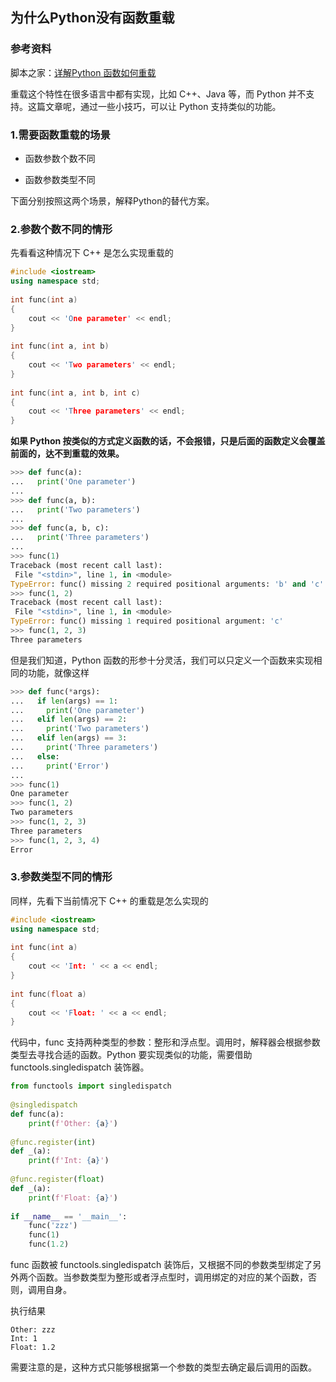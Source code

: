 ## 为什么Python没有函数重载

### 参考资料

脚本之家：[详解Python 函数如何重载](https://www.jb51.net/article/160084.htm)

重载这个特性在很多语言中都有实现，比如 C++、Java 等，而 Python 并不支持。这篇文章呢，通过一些小技巧，可以让 Python 支持类似的功能。

### 1.需要函数重载的场景

* 函数参数个数不同

* 函数参数类型不同

下面分别按照这两个场景，解释Python的替代方案。

### 2.参数个数不同的情形

先看看这种情况下 C++ 是怎么实现重载的

```cpp
#include <iostream>
using namespace std;
 
int func(int a)
{
    cout << 'One parameter' << endl;
}
 
int func(int a, int b)
{
    cout << 'Two parameters' << endl;
}
 
int func(int a, int b, int c)
{
    cout << 'Three parameters' << endl;
}
```

**如果 Python 按类似的方式定义函数的话，不会报错，只是后面的函数定义会覆盖前面的，达不到重载的效果。**

```python
>>> def func(a):
...   print('One parameter')
... 
>>> def func(a, b):
...   print('Two parameters')
... 
>>> def func(a, b, c):
...   print('Three parameters')
... 
>>> func(1)
Traceback (most recent call last):
 File "<stdin>", line 1, in <module>
TypeError: func() missing 2 required positional arguments: 'b' and 'c'
>>> func(1, 2)
Traceback (most recent call last):
 File "<stdin>", line 1, in <module>
TypeError: func() missing 1 required positional argument: 'c'
>>> func(1, 2, 3)
Three parameters
```

但是我们知道，Python 函数的形参十分灵活，我们可以只定义一个函数来实现相同的功能，就像这样

```python
>>> def func(*args):
...   if len(args) == 1:
...     print('One parameter')
...   elif len(args) == 2:
...     print('Two parameters')
...   elif len(args) == 3:
...     print('Three parameters')
...   else:
...     print('Error')
... 
>>> func(1)
One parameter
>>> func(1, 2)
Two parameters
>>> func(1, 2, 3)
Three parameters
>>> func(1, 2, 3, 4)
Error
```

### 3.参数类型不同的情形

同样，先看下当前情况下 C++ 的重载是怎么实现的

```cpp
#include <iostream>
using namespace std;
 
int func(int a)
{
    cout << 'Int: ' << a << endl;
}
 
int func(float a)
{
    cout << 'Float: ' << a << endl;
}
```

代码中，func 支持两种类型的参数：整形和浮点型。调用时，解释器会根据参数类型去寻找合适的函数。Python 要实现类似的功能，需要借助 functools.singledispatch 装饰器。

```python
from functools import singledispatch
 
@singledispatch
def func(a):
    print(f'Other: {a}')
 
@func.register(int)
def _(a):
    print(f'Int: {a}')
 
@func.register(float)
def _(a):
    print(f'Float: {a}')
 
if __name__ == '__main__':
    func('zzz')
    func(1)
    func(1.2)
```

func 函数被 functools.singledispatch 装饰后，又根据不同的参数类型绑定了另外两个函数。当参数类型为整形或者浮点型时，调用绑定的对应的某个函数，否则，调用自身。

执行结果

```shell
Other: zzz
Int: 1
Float: 1.2
```

需要注意的是，这种方式只能够根据第一个参数的类型去确定最后调用的函数。